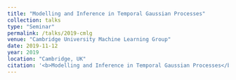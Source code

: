 ```yaml
---
title: "Modelling and Inference in Temporal Gaussian Processes"
collection: talks
type: "Seminar"
permalink: /talks/2019-cmlg
venue: "Cambridge University Machine Learning Group"
date: 2019-11-12
year: 2019
location: "Cambridge, UK"
citation: '<b>Modelling and Inference in Temporal Gaussian Processes</b>.'
---
```

